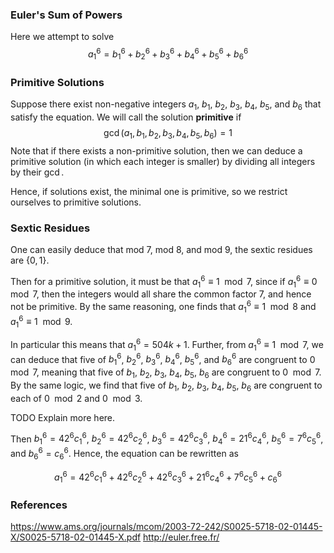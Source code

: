 ### Euler's Sum of Powers
Here we attempt to solve
$$ a_1^6 = b_1^6 + b_2^6 + b_3^6 + b_4^6 + b_5^6 + b_6^6 $$

### Primitive Solutions
Suppose there exist non-negative integers $a_1$, $b_1$, $b_2$, $b_3$, $b_4$, $b_5$, and $b_6$ that satisfy the equation. We will call the solution **primitive** if
$$ \gcd(a_1, b_1, b_2, b_3, b_4, b_5, b_6) = 1 $$
Note that if there exists a non-primitive solution, then we can deduce a primitive solution (in which each integer is smaller) by dividing all integers by their $\gcd$.

Hence, if solutions exist, the minimal one is primitive, so we restrict ourselves to primitive solutions.

### Sextic Residues
One can easily deduce that mod 7, mod 8, and mod 9, the sextic residues are $\{0, 1\}$.

Then for a primitive solution, it must be that $a_1^6 \equiv 1 \mod 7$, since if $a_1^6 \equiv 0 \mod 7$, then the integers would all share the common factor $7$, and hence not be primitive. By the same reasoning, one finds that $a_1^6 \equiv 1 \mod 8$ and $a_1^6 \equiv 1 \mod 9$.

In particular this means that $a_1^6 = 504k + 1$. Further, from $a_1^6 \equiv 1 \mod 7$, we can deduce that five of $b_1^6$, $b_2^6$, $b_3^6$, $b_4^6$, $b_5^6$, and $b_6^6$ are congruent to $0 \mod 7$, meaning that five of $b_1$, $b_2$, $b_3$, $b_4$, $b_5$, $b_6$ are congruent to $0 \mod 7$. By the same logic, we find that five of $b_1$, $b_2$, $b_3$, $b_4$, $b_5$, $b_6$ are congruent to each of $0 \mod 2$ and $0 \mod 3$.

TODO Explain more here.

Then $b_1^6 = 42^6c_1^6$, $b_2^6 = 42^6c_2^6$, $b_3^6 = 42^6c_3^6$, $b_4^6 = 21^6c_4^6$, $b_5^6 = 7^6c_5^6$, and $b_6^6 = c_6^6$. Hence, the equation can be rewritten as

$$ a_1^6 = 42^6c_1^6 + 42^6c_2^6 + 42^6c_3^6 + 21^6c_4^6 + 7^6c_5^6 + c_6^6 $$

### References
https://www.ams.org/journals/mcom/2003-72-242/S0025-5718-02-01445-X/S0025-5718-02-01445-X.pdf
http://euler.free.fr/
